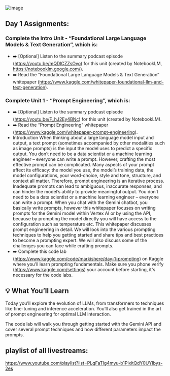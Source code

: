 ![image](https://github.com/user-attachments/assets/c04e5713-234b-42f0-9f73-10bd45f0b190)

## Day 1 Assignments:

### Complete the Intro Unit - “Foundational Large Language Models & Text Generation”, which is:

- ➡️ [Optional] Listen to the summary podcast episode (https://youtu.be/mQDlCZZsOyo) for this unit (created by NotebookLM, https://notebooklm.google.com/).
- ➡️ Read the “Foundational Large Language Models & Text Generation” whitepaper (https://www.kaggle.com/whitepaper-foundational-llm-and-text-generation).

### Complete Unit 1 - “Prompt Engineering”, which is:

- ➡️ [Optional] Listen to the summary podcast episode (https://youtu.be/F_hJ2Ey4BNc) for this unit (created by NotebookLM).
- ➡️ Read the “Prompt Engineering” whitepaper (https://www.kaggle.com/whitepaper-prompt-engineering).
- Introduction
    When thinking about a large language model input and output, a text prompt (sometimes accompanied by other modalities such as image prompts) is the input the model uses to predict a specific output. You don’t need to be a data scientist or a machine learning engineer – everyone can
    write a prompt. However, crafting the most effective prompt can be complicated. Many aspects of your prompt affect its efficacy: the model you use, the model’s training data, the model configurations, your word-choice, style and tone, structure, and context all matter. Therefore,
    prompt engineering is an iterative process. Inadequate prompts can lead to ambiguous, inaccurate responses, and can hinder the model’s ability to provide meaningful output. You don’t need to be a data scientist or a machine learning engineer – everyone can write a prompt.
    When you chat with the Gemini chatbot, you basically write prompts, however this whitepaper focuses on writing prompts for the Gemini model within Vertex AI or by using the API, because by prompting the model directly you will have access to the configuration such as temperature etc.
    This whitepaper discusses prompt engineering in detail. We will look into the various prompting techniques to help you getting started and share tips and best practices to become a prompting expert. We will also discuss some of the challenges you can face while crafting prompts.
- ➡️ Complete this code lab (https://www.kaggle.com/code/markishere/day-1-prompting) on Kaggle where you’ll learn prompting fundamentals. Make sure you phone verify (https://www.kaggle.com/settings) your account before starting, it's necessary for the code labs.

## 💡 What You’ll Learn
Today you’ll explore the evolution of LLMs, from transformers to techniques like fine-tuning and inference acceleration. You’ll also get trained in the art of prompt engineering for optimal LLM interaction.

The code lab will walk you through getting started with the Gemini API and cover several prompt techniques and how different parameters impact the prompts.

## playlist of all livestreams:
 https://www.youtube.com/playlist?list=PLqFaTIg4myu-b1PlxitQdY0UYIbys-2es
